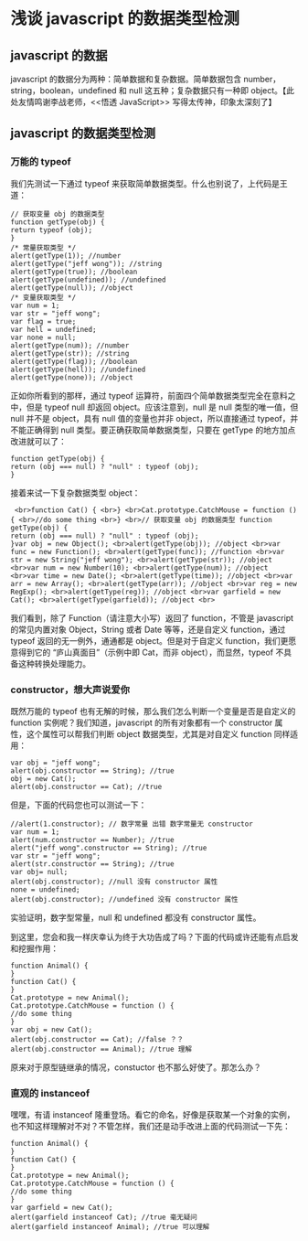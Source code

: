 # 浅谈 javascript 的数据类型检测

## javascript 的数据 

javascript 的数据分为两种：简单数据和复杂数据。简单数据包含 number，string，boolean，undefined 和 null 这五种；复杂数据只有一种即 object。【此处友情鸣谢李战老师，<<悟透 JavaScript>> 写得太传神，印象太深刻了】 

## javascript 的数据类型检测 

### 万能的 typeof 

我们先测试一下通过 typeof 来获取简单数据类型。什么也别说了，上代码是王道： 

```
// 获取变量 obj 的数据类型   
function getType(obj) {   
return typeof (obj);   
}   
/* 常量获取类型 */   
alert(getType(1)); //number   
alert(getType("jeff wong")); //string   
alert(getType(true)); //boolean   
alert(getType(undefined)); //undefined   
alert(getType(null)); //object   
/* 变量获取类型 */   
var num = 1;   
var str = "jeff wong";   
var flag = true;   
var hell = undefined;   
var none = null;   
alert(getType(num)); //number   
alert(getType(str)); //string   
alert(getType(flag)); //boolean   
alert(getType(hell)); //undefined   
alert(getType(none)); //object  
```

正如你所看到的那样，通过 typeof 运算符，前面四个简单数据类型完全在意料之中，但是 typeof null 却返回 object。应该注意到，null 是 null 类型的唯一值，但 null 并不是 object，具有 null 值的变量也并非 object，所以直接通过 typeof，并不能正确得到 null 类型。要正确获取简单数据类型，只要在 getType 的地方加点改进就可以了： 

```
function getType(obj) {   
return (obj === null) ? "null" : typeof (obj);   
}  
```

接着来试一下复杂数据类型 object： 

```
 <br>function Cat() { <br>} <br>Cat.prototype.CatchMouse = function () { <br>//do some thing <br>} <br>// 获取变量 obj 的数据类型 function getType(obj) {   
return (obj === null) ? "null" : typeof (obj);   
}var obj = new Object(); <br>alert(getType(obj)); //object <br>var func = new Function(); <br>alert(getType(func)); //function <br>var str = new String("jeff wong"); <br>alert(getType(str)); //object <br>var num = new Number(10); <br>alert(getType(num)); //object <br>var time = new Date(); <br>alert(getType(time)); //object <br>var arr = new Array(); <br>alert(getType(arr)); //object <br>var reg = new RegExp(); <br>alert(getType(reg)); //object <br>var garfield = new Cat(); <br>alert(getType(garfield)); //object <br>  
```

我们看到，除了 Function（请注意大小写）返回了 function，不管是 javascript 的常见内置对象 Object，String 或者 Date 等等，还是自定义 function，通过 typeof 返回的无一例外，通通都是 object。但是对于自定义 function，我们更愿意得到它的 “庐山真面目”（示例中即 Cat，而非 object），而显然，typeof 不具备这种转换处理能力。 

### constructor，想大声说爱你 

既然万能的 typeof 也有无解的时候，那么我们怎么判断一个变量是否是自定义的 function 实例呢？我们知道，javascript 的所有对象都有一个 constructor 属性，这个属性可以帮我们判断 object 数据类型，尤其是对自定义 function 同样适用： 

```
var obj = "jeff wong";   
alert(obj.constructor == String); //true   
obj = new Cat();   
alert(obj.constructor == Cat); //true  
```

但是，下面的代码您也可以测试一下： 

```
//alert(1.constructor); // 数字常量 出错 数字常量无 constructor   
var num = 1;   
alert(num.constructor == Number); //true   
alert("jeff wong".constructor == String); //true   
var str = "jeff wong";   
alert(str.constructor == String); //true   
var obj= null;   
alert(obj.constructor); //null 没有 constructor 属性   
none = undefined;   
alert(obj.constructor); //undefined 没有 constructor 属性  
```

实验证明，数字型常量，null 和 undefined 都没有 constructor 属性。 

到这里，您会和我一样庆幸认为终于大功告成了吗？下面的代码或许还能有点启发和挖掘作用： 

```
function Animal() {   
}   
function Cat() {   
}   
Cat.prototype = new Animal();   
Cat.prototype.CatchMouse = function () {   
//do some thing   
}   
var obj = new Cat();   
alert(obj.constructor == Cat); //false ？？   
alert(obj.constructor == Animal); //true 理解  
```

原来对于原型链继承的情况，constuctor 也不那么好使了。那怎么办？
 
### 直观的 instanceof 

嘿嘿，有请 instanceof 隆重登场。看它的命名，好像是获取某一个对象的实例，也不知这样理解对不对？不管怎样，我们还是动手改进上面的代码测试一下先： 

```
function Animal() {   
}   
function Cat() {   
}   
Cat.prototype = new Animal();   
Cat.prototype.CatchMouse = function () {   
//do some thing   
}   
var garfield = new Cat();   
alert(garfield instanceof Cat); //true 毫无疑问   
alert(garfield instanceof Animal); //true 可以理解  
```